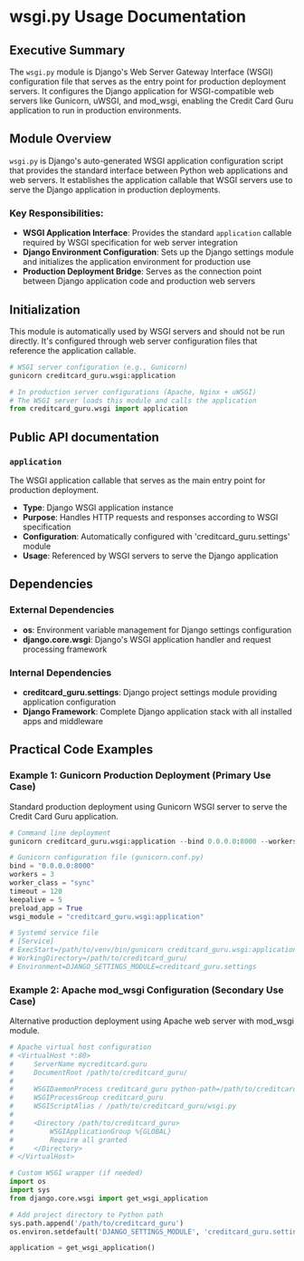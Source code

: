 # wsgi.py Usage Documentation

## Executive Summary
The `wsgi.py` module is Django's Web Server Gateway Interface (WSGI) configuration file that serves as the entry point for production deployment servers. It configures the Django application for WSGI-compatible web servers like Gunicorn, uWSGI, and mod_wsgi, enabling the Credit Card Guru application to run in production environments.

## Module Overview
`wsgi.py` is Django's auto-generated WSGI application configuration script that provides the standard interface between Python web applications and web servers. It establishes the application callable that WSGI servers use to serve the Django application in production deployments.

### Key Responsibilities:
- **WSGI Application Interface**: Provides the standard `application` callable required by WSGI specification for web server integration
- **Django Environment Configuration**: Sets up the Django settings module and initializes the application environment for production use
- **Production Deployment Bridge**: Serves as the connection point between Django application code and production web servers

## Initialization
This module is automatically used by WSGI servers and should not be run directly. It's configured through web server configuration files that reference the application callable.

```python
# WSGI server configuration (e.g., Gunicorn)
gunicorn creditcard_guru.wsgi:application

# In production server configurations (Apache, Nginx + uWSGI)
# The WSGI server loads this module and calls the application
from creditcard_guru.wsgi import application
```

## Public API documentation

### `application`
The WSGI application callable that serves as the main entry point for production deployment.
- **Type**: Django WSGI application instance
- **Purpose**: Handles HTTP requests and responses according to WSGI specification
- **Configuration**: Automatically configured with 'creditcard_guru.settings' module
- **Usage**: Referenced by WSGI servers to serve the Django application

## Dependencies

### External Dependencies
- **os**: Environment variable management for Django settings configuration
- **django.core.wsgi**: Django's WSGI application handler and request processing framework

### Internal Dependencies
- **creditcard_guru.settings**: Django project settings module providing application configuration
- **Django Framework**: Complete Django application stack with all installed apps and middleware

## Practical Code Examples

### Example 1: Gunicorn Production Deployment (Primary Use Case)
Standard production deployment using Gunicorn WSGI server to serve the Credit Card Guru application.

```python
# Command line deployment
gunicorn creditcard_guru.wsgi:application --bind 0.0.0.0:8000 --workers 3

# Gunicorn configuration file (gunicorn.conf.py)
bind = "0.0.0.0:8000"
workers = 3
worker_class = "sync"
timeout = 120
keepalive = 5
preload_app = True
wsgi_module = "creditcard_guru.wsgi:application"

# Systemd service file
# [Service]
# ExecStart=/path/to/venv/bin/gunicorn creditcard_guru.wsgi:application
# WorkingDirectory=/path/to/creditcard_guru/
# Environment=DJANGO_SETTINGS_MODULE=creditcard_guru.settings
```

### Example 2: Apache mod_wsgi Configuration (Secondary Use Case)
Alternative production deployment using Apache web server with mod_wsgi module.

```python
# Apache virtual host configuration
# <VirtualHost *:80>
#     ServerName mycreditcard.guru
#     DocumentRoot /path/to/creditcard_guru/
#     
#     WSGIDaemonProcess creditcard_guru python-path=/path/to/creditcard_guru python-home=/path/to/venv
#     WSGIProcessGroup creditcard_guru
#     WSGIScriptAlias / /path/to/creditcard_guru/wsgi.py
#     
#     <Directory /path/to/creditcard_guru>
#         WSGIApplicationGroup %{GLOBAL}
#         Require all granted
#     </Directory>
# </VirtualHost>

# Custom WSGI wrapper (if needed)
import os
import sys
from django.core.wsgi import get_wsgi_application

# Add project directory to Python path
sys.path.append('/path/to/creditcard_guru')
os.environ.setdefault('DJANGO_SETTINGS_MODULE', 'creditcard_guru.settings')

application = get_wsgi_application()
```
